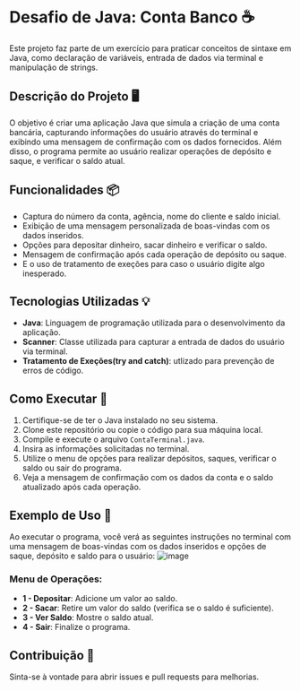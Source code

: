 # Desafio de Java: Conta Banco ☕

Este projeto faz parte de um exercício para praticar conceitos de sintaxe em Java, como declaração de variáveis, entrada de dados via terminal e manipulação de strings.

## Descrição do Projeto 🖥️

O objetivo é criar uma aplicação Java que simula a criação de uma conta bancária, capturando informações do usuário através do terminal e exibindo uma mensagem de confirmação com os dados fornecidos. Além disso, o programa permite ao usuário realizar operações de depósito e saque, e verificar o saldo atual.

## Funcionalidades 📦

- Captura do número da conta, agência, nome do cliente e saldo inicial.
- Exibição de uma mensagem personalizada de boas-vindas com os dados inseridos.
- Opções para depositar dinheiro, sacar dinheiro e verificar o saldo.
- Mensagem de confirmação após cada operação de depósito ou saque.
- E o uso de tratamento de exeções para caso o usuário digite algo inesperado.

## Tecnologias Utilizadas 💡

- **Java**: Linguagem de programação utilizada para o desenvolvimento da aplicação.
- **Scanner**: Classe utilizada para capturar a entrada de dados do usuário via terminal.
- **Tratamento de Exeções(try and catch)**: utlizado para prevenção de erros de código.

## Como Executar 🚀

1. Certifique-se de ter o Java instalado no seu sistema.
2. Clone este repositório ou copie o código para sua máquina local.
3. Compile e execute o arquivo `ContaTerminal.java`.
4. Insira as informações solicitadas no terminal.
5. Utilize o menu de opções para realizar depósitos, saques, verificar o saldo ou sair do programa.
6. Veja a mensagem de confirmação com os dados da conta e o saldo atualizado após cada operação.

## Exemplo de Uso 📝

Ao executar o programa, você verá as seguintes instruções no terminal com uma mensagem de boas-vindas com os dados inseridos e opções de saque, depósito e saldo para o usuário:
![image](https://github.com/user-attachments/assets/26567c64-2661-4fd6-bece-19a3360ab9fd)


### Menu de Operações:

- **1 - Depositar**: Adicione um valor ao saldo.
- **2 - Sacar**: Retire um valor do saldo (verifica se o saldo é suficiente).
- **3 - Ver Saldo**: Mostre o saldo atual.
- **4 - Sair**: Finalize o programa.

## Contribuição 🤝

Sinta-se à vontade para abrir issues e pull requests para melhorias.


